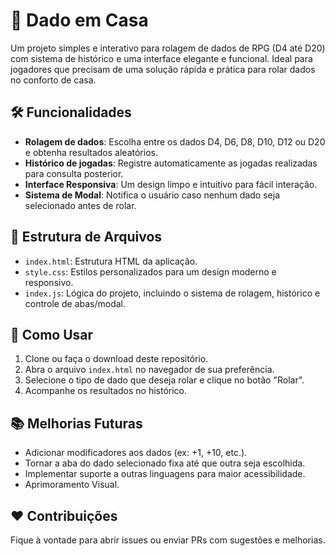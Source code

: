 # 🎲 Dado em Casa

Um projeto simples e interativo para rolagem de dados de RPG (D4 até D20) com sistema de histórico e uma interface elegante e funcional. Ideal para jogadores que precisam de uma solução rápida e prática para rolar dados no conforto de casa.

## 🛠️ Funcionalidades
- **Rolagem de dados**: Escolha entre os dados D4, D6, D8, D10, D12 ou D20 e obtenha resultados aleatórios.
- **Histórico de jogadas**: Registre automaticamente as jogadas realizadas para consulta posterior.
- **Interface Responsiva**: Um design limpo e intuitivo para fácil interação.
- **Sistema de Modal**: Notifica o usuário caso nenhum dado seja selecionado antes de rolar.

## 📂 Estrutura de Arquivos
- `index.html`: Estrutura HTML da aplicação.
- `style.css`: Estilos personalizados para um design moderno e responsivo.
- `index.js`: Lógica do projeto, incluindo o sistema de rolagem, histórico e controle de abas/modal.

## 🚀 Como Usar
1. Clone ou faça o download deste repositório.
2. Abra o arquivo `index.html` no navegador de sua preferência.
3. Selecione o tipo de dado que deseja rolar e clique no botão "Rolar".
4. Acompanhe os resultados no histórico.

## 📚 Melhorias Futuras
- Adicionar modificadores aos dados (ex: +1, +10, etc.).
- Tornar a aba do dado selecionado fixa até que outra seja escolhida.
- Implementar suporte a outras linguagens para maior acessibilidade.
- Aprimoramento Visual.

## ❤️ Contribuições
Fique à vontade para abrir issues ou enviar PRs com sugestões e melhorias.
